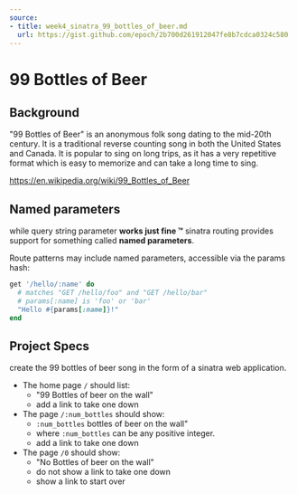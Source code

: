 ```yaml
---
source:
- title: week4_sinatra_99_bottles_of_beer.md
  url: https://gist.github.com/epoch/2b700d261912047fe8b7cdca0324c580
---
```


# 99 Bottles of Beer

## Background

"99 Bottles of Beer" is an anonymous folk song dating to the mid-20th century.
It is a traditional reverse counting song in both the United States and Canada.
It is popular to sing on long trips, as it has a very repetitive format which is
easy to memorize and can take a long time to sing.

https://en.wikipedia.org/wiki/99_Bottles_of_Beer

## Named parameters

while query string parameter **works just fine &trade;** sinatra routing
provides support for something called **named parameters**.

Route patterns may include named parameters, accessible via the params hash:

```ruby
get '/hello/:name' do
  # matches "GET /hello/foo" and "GET /hello/bar"
  # params[:name] is 'foo' or 'bar'
  "Hello #{params[:name]}!"
end
```

## Project Specs

create the 99 bottles of beer song in the form of a sinatra web application.

- The home page `/` should list:
  - "99 Bottles of beer on the wall"
  - add a link to take one down
- The page `/:num_bottles` should show:
  - `:num_bottles` bottles of beer on the wall"
  - where `:num_bottles` can be any positive integer.
  - add a link to take one down
- The page `/0` should show:
  - "No Bottles of beer on the wall"
  - do not show a link to take one down
  - show a link to start over
